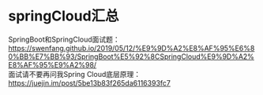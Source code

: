 # springCloud汇总

SpringBoot和SpringCloud面试题：https://swenfang.github.io/2019/05/12/%E9%9D%A2%E8%AF%95%E6%80%BB%E7%BB%93/SpringBoot%E5%92%8CSpringCloud%E9%9D%A2%E8%AF%95%E9%A2%98/  
面试请不要再问我Spring Cloud底层原理：https://juejin.im/post/5be13b83f265da6116393fc7